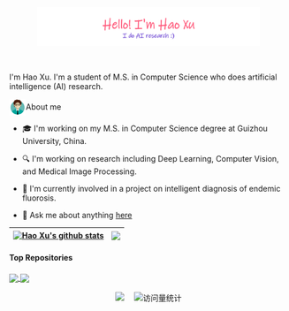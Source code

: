 <p align="center"><a href="https://uxhao-o.github.io"><img width="80%" alt="Hello, I'm Hao Xu. I do AI research!" src="./gh-readme-header.png" /></a></p>

<br />

I'm Hao Xu. I'm a student of M.S. in Computer Science who does artificial intelligence (AI) research.

<div style="display: flex; align-items: center"; justify-content: center; height: 40px;>
  <img width="30px" src="./people.png" /> <span style="height:30px;line-height:30px">About me</span>
</div>

- 🎓 I'm working on my M.S. in Computer Science degree at Guizhou University, China.

- 🔍 I'm working on research including Deep Learning, Computer Vision, and Medical Image Processing.

- 📝 I'm currently involved in a project on intelligent diagnosis of endemic fluorosis.

- 💬 Ask me about anything [here](https://github.com/uxhao-o/uxhao-o/issues)

| <a href="https://github.com/uxhao-o/github-readme-stats"><img align="center" src="https://github-readme-stats.vercel.app/api?username=uxhao-o&show_icons=true&include_all_commits=true&theme=buefy&hide_border=true" alt="Hao Xu's github stats" /></a> | <a href="https://github.com/uxhao-o/github-readme-stats"><img align="center" src="https://github-readme-stats.vercel.app/api/top-langs/?username=uxhao-o&layout=compact&theme=buefy&hide_border=true" /></a> |
|---------------------------------------------------------------------------------------------------------------------------------------------------------------------------------------------------------------------------------------------------------|--------------------------------------------------------------------------------------------------------------------------------------------------------------------------------------------------------------|

#### Top Repositories

<a href="https://github.com/uxhao-o/G2ViT">
  <img align="center" src="https://github-readme-stats.vercel.app/api/pin/?username=uxhao-o&repo=G2ViT&theme=buefy" />
</a>
<a href="https://github.com/uxhao-o/MLTrMR">
  <img align="center" src="https://github-readme-stats.vercel.app/api/pin/?username=uxhao-o&repo=MLTrMR&theme=buefy" />
</a>

<br/>
<br/>

<div align="center">
    <div>
    <a href="https://uxhao-o.github.io/"><img src="https://img.shields.io/badge/HomePage-主页-cd981d" /></a>&emsp;
    <!-- visitor statistics logo 访问量统计徽标 -->
    <img src="https://komarev.com/ghpvc/?username=uxhao-o&label=Views&color=0e75b6&style=flat" alt="访问量统计" />
    </div>
</div>

